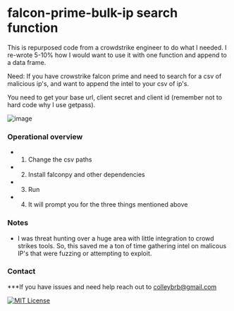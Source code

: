 # falcon-prime-bulk-ip search function

This is repurposed code from a crowdstrike engineer to do what I needed. I re-wrote 5-10% how I would want to use it with one function and append to a data frame.

Need: If you have crowstrike falcon prime and need to search for a csv of malicious ip's, and want to append the intel to your csv of ip's. 

You need to get your base url, client secret and client id (remember not to hard code why I use getpass). 

![image](https://user-images.githubusercontent.com/50241257/215514710-5d5cfd2a-d71c-41b5-a6f5-9e34571f36c7.png)

### Operational overview
* 1. Change the csv paths
* 2. Install falconpy and other dependencies
* 3. Run
* 4. It will prompt you for the three things mentioned above


### Notes
* I was threat hunting over a huge area with little integration to crowd strikes tools. So, this saved me a ton of time gathering intel on malicous IP's that were fuzzing or attempting to exploit.  

 
### Contact
***If you have issues and need help reach out to colleybrb@gmail.com

[![MIT License](https://img.shields.io/badge/License-MIT-green.svg)](https://choosealicense.com/licenses/mit/)
